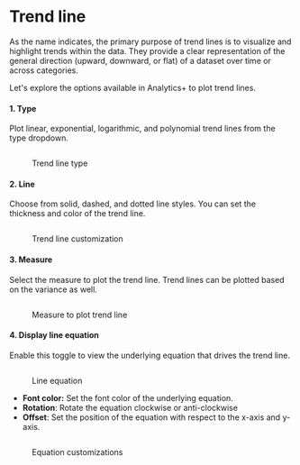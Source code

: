 # Trend line

As the name indicates, the primary purpose of trend lines is to visualize and highlight trends within the data. They provide a clear representation of the general direction (upward, downward, or flat) of a dataset over time or across categories.

Let's explore the options available in Analytics+ to plot trend lines.

#### 1. Type

Plot linear, exponential, logarithmic, and polynomial trend lines from the type dropdown.

<figure><img src="../../.gitbook/assets/Untitled Project (122).gif" alt=""><figcaption><p>Trend line type</p></figcaption></figure>

#### 2. Line

Choose from solid, dashed, and dotted line styles. You can set the thickness and color of the trend line.

<figure><img src="../../.gitbook/assets/image (1543).png" alt=""><figcaption><p>Trend line customization</p></figcaption></figure>

#### 3. Measure

Select the measure to plot the trend line. Trend lines can be plotted based on the variance as well.

<figure><img src="../../.gitbook/assets/image (1544).png" alt=""><figcaption><p>Measure to plot trend line</p></figcaption></figure>

#### 4. Display line equation

Enable this toggle to view the underlying equation that drives the trend line.

<figure><img src="../../.gitbook/assets/image (1545).png" alt=""><figcaption><p>Line equation</p></figcaption></figure>

* **Font color:** Set the font color of the underlying equation.
* **Rotation**: Rotate the equation clockwise or anti-clockwise
* **Offset**: Set the position of the equation with respect to the x-axis and y-axis.

<figure><img src="../../.gitbook/assets/image (1546).png" alt=""><figcaption><p>Equation customizations</p></figcaption></figure>
